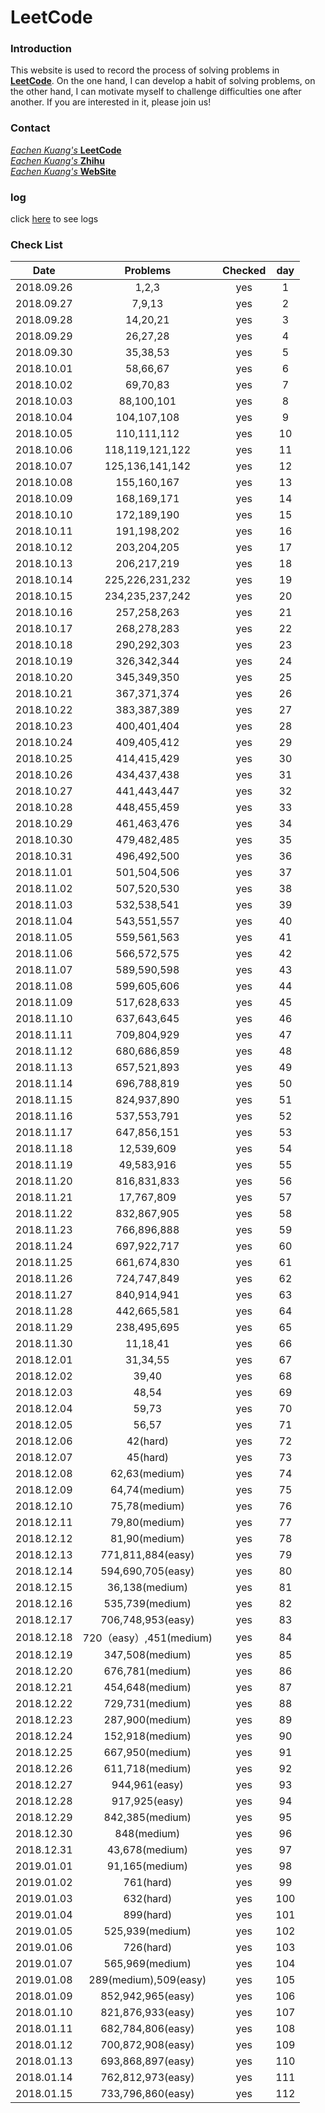 # LeetCode

### Introduction
This website is used to record the process of solving problems in [**LeetCode**](https://leetcode.com/). 
On the one hand, I can develop a habit of solving problems, on the other hand, 
I can motivate myself to challenge difficulties one after another.
If you are interested in it, please join us!

### Contact
[*Eachen Kuang's* **LeetCode**](https://leetcode.com/eachenkuang/)  
[*Eachen Kuang's* **Zhihu**](https://www.zhihu.com/people/po-xiao-chen/)  
[*Eachen Kuang's* **WebSite**](https://www.eachen.online/)

### log
click [here](https://github.com/EachenKuang/LeetCode/blob/master/log.md) to see logs

### Check List
| Date | Problems | Checked | day |
| :------: | :------: | :------: | :------: |
| 2018.09.26 | 1,2,3 | yes | 1 |
| 2018.09.27 | 7,9,13 | yes | 2 |
| 2018.09.28 | 14,20,21 | yes | 3 |
| 2018.09.29 | 26,27,28 | yes | 4 |
| 2018.09.30 | 35,38,53 | yes | 5 |
| 2018.10.01 | 58,66,67 | yes | 6 |
| 2018.10.02 | 69,70,83 | yes | 7 |
| 2018.10.03 | 88,100,101 | yes | 8 |
| 2018.10.04 | 104,107,108 | yes | 9 |
| 2018.10.05 | 110,111,112 | yes | 10 |
| 2018.10.06 | 118,119,121,122 | yes | 11 |
| 2018.10.07 | 125,136,141,142 | yes | 12 |
| 2018.10.08 | 155,160,167 | yes | 13 |
| 2018.10.09 | 168,169,171 | yes | 14 |
| 2018.10.10 | 172,189,190 | yes | 15 |
| 2018.10.11 | 191,198,202 | yes | 16 |
| 2018.10.12 | 203,204,205 | yes | 17 |
| 2018.10.13 | 206,217,219 | yes | 18 |
| 2018.10.14 | 225,226,231,232 | yes | 19 |
| 2018.10.15 | 234,235,237,242 | yes | 20 |
| 2018.10.16 | 257,258,263 | yes | 21 |
| 2018.10.17 | 268,278,283 | yes | 22 |
| 2018.10.18 | 290,292,303 | yes | 23 |
| 2018.10.19 | 326,342,344 | yes | 24 |
| 2018.10.20 | 345,349,350 | yes | 25 |
| 2018.10.21 | 367,371,374 | yes | 26 |
| 2018.10.22 | 383,387,389 | yes | 27 |
| 2018.10.23 | 400,401,404 | yes | 28 |
| 2018.10.24 | 409,405,412 | yes | 29 |
| 2018.10.25 | 414,415,429 | yes | 30 |
| 2018.10.26 | 434,437,438 | yes | 31 |
| 2018.10.27 | 441,443,447 | yes | 32 |
| 2018.10.28 | 448,455,459 | yes | 33 |
| 2018.10.29 | 461,463,476 | yes | 34 |
| 2018.10.30 | 479,482,485 | yes | 35 |
| 2018.10.31 | 496,492,500 | yes | 36 |
| 2018.11.01 | 501,504,506 | yes | 37 |
| 2018.11.02 | 507,520,530 | yes | 38 |
| 2018.11.03 | 532,538,541 | yes | 39 |
| 2018.11.04 | 543,551,557 | yes | 40 |
| 2018.11.05 | 559,561,563 | yes | 41 |
| 2018.11.06 | 566,572,575 | yes | 42 |
| 2018.11.07 | 589,590,598 | yes | 43 |
| 2018.11.08 | 599,605,606 | yes | 44 |
| 2018.11.09 | 517,628,633 | yes | 45 |
| 2018.11.10 | 637,643,645 | yes | 46 |
| 2018.11.11 | 709,804,929 | yes | 47 |
| 2018.11.12 | 680,686,859 | yes | 48 |
| 2018.11.13 | 657,521,893 | yes | 49 |
| 2018.11.14 | 696,788,819 | yes | 50 |
| 2018.11.15 | 824,937,890 | yes | 51 |
| 2018.11.16 | 537,553,791 | yes | 52 |
| 2018.11.17 | 647,856,151 | yes | 53 |
| 2018.11.18 | 12,539,609 | yes | 54 |
| 2018.11.19 | 49,583,916 | yes | 55 |
| 2018.11.20 | 816,831,833 | yes | 56 |
| 2018.11.21 | 17,767,809 | yes | 57 |
| 2018.11.22 | 832,867,905 | yes | 58 |
| 2018.11.23 | 766,896,888 | yes | 59 |
| 2018.11.24 | 697,922,717 | yes | 60 |
| 2018.11.25 | 661,674,830 | yes | 61 |
| 2018.11.26 | 724,747,849 | yes | 62 |
| 2018.11.27 | 840,914,941 | yes | 63 |
| 2018.11.28 | 442,665,581 | yes | 64 |
| 2018.11.29 | 238,495,695 | yes | 65 |
| 2018.11.30 | 11,18,41 | yes | 66 |
| 2018.12.01 | 31,34,55 | yes | 67 |
| 2018.12.02 | 39,40 | yes | 68 |
| 2018.12.03 | 48,54 | yes | 69 |
| 2018.12.04 | 59,73 | yes | 70 |
| 2018.12.05 | 56,57 | yes | 71 |
| 2018.12.06 | 42(hard) | yes | 72 |
| 2018.12.07 | 45(hard) | yes | 73 |
| 2018.12.08 | 62,63(medium) | yes | 74 |
| 2018.12.09 | 64,74(medium) | yes | 75 |
| 2018.12.10 | 75,78(medium) | yes | 76 |
| 2018.12.11 | 79,80(medium) | yes | 77 |
| 2018.12.12 | 81,90(medium) | yes | 78 |
| 2018.12.13 | 771,811,884(easy) | yes | 79 |
| 2018.12.14 | 594,690,705(easy) | yes | 80 |
| 2018.12.15 | 36,138(medium) | yes | 81 |
| 2018.12.16 | 535,739(medium) | yes | 82 |
| 2018.12.17 | 706,748,953(easy) | yes | 83 |
| 2018.12.18 | 720（easy）,451(medium) | yes | 84 |
| 2018.12.19 | 347,508(medium) | yes | 85 |
| 2018.12.20 | 676,781(medium) | yes | 86 |
| 2018.12.21 | 454,648(medium) | yes | 87 |
| 2018.12.22 | 729,731(medium) | yes | 88 |
| 2018.12.23 | 287,900(medium) | yes | 89 |
| 2018.12.24 | 152,918(medium) | yes | 90 |
| 2018.12.25 | 667,950(medium) | yes | 91 |
| 2018.12.26 | 611,718(medium) | yes | 92 |
| 2018.12.27 | 944,961(easy) | yes | 93 |
| 2018.12.28 | 917,925(easy) | yes | 94 |
| 2018.12.29 | 842,385(medium) | yes | 95 |
| 2018.12.30 | 848(medium) | yes | 96 |
| 2018.12.31 | 43,678(medium) | yes | 97 |
| 2019.01.01 | 91,165(medium) | yes | 98 |
| 2019.01.02 | 761(hard) | yes | 99 |
| 2019.01.03 | 632(hard) | yes | 100 |
| 2019.01.04 | 899(hard) | yes | 101 |
| 2019.01.05 | 525,939(medium) | yes | 102 |
| 2019.01.06 | 726(hard) | yes | 103 |
| 2019.01.07 | 565,969(medium) | yes | 104 |
| 2019.01.08 | 289(medium),509(easy) | yes | 105 |
| 2018.01.09 | 852,942,965(easy) | yes | 106 |
| 2018.01.10 | 821,876,933(easy) | yes | 107 |
| 2018.01.11 | 682,784,806(easy) | yes | 108 |
| 2018.01.12 | 700,872,908(easy) | yes | 109 |
| 2018.01.13 | 693,868,897(easy) | yes | 110 |
| 2018.01.14 | 762,812,973(easy) | yes | 111 |
| 2018.01.15 | 733,796,860(easy) | yes | 112 |